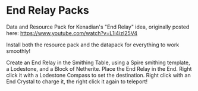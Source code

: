 # End Relay Packs
Data and Resource Pack for Kenadian's "End Relay" idea, originally posted here: https://www.youtube.com/watch?v=L1i4izl25V4

Install both the resource pack and the datapack for everything to work smoothly!

Create an End Relay in the Smithing Table, using a Spire smithing template, a Lodestone, and a Block of Netherite.
Place the End Relay in the End. Right click it with a Lodestone Compass to set the destination.
Right click with an End Crystal to charge it, the right click it again to teleport!
